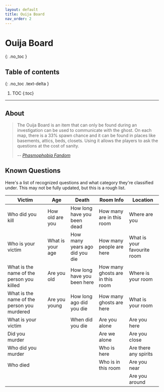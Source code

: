 ```yaml
---
layout: default
title: Ouija Board
nav_order: 2
---
```


# Ouija Board
{: .no_toc }

## Table of contents
{: .no_toc .text-delta }

1. TOC
{:toc}

---

## About
> The Ouija Board is an item that can only be found during an investigation can be used to communicate with the ghost. On each map, there is a 33% spawn chance and it can be found in places like basements, attics, beds, closets. Using it allows the players to ask the questions at the cost of sanity. 
>
> -- <cite>[Phasmophobia Fandom](https://phasmophobia.fandom.com/wiki/Ouija_Board)</cite>

## Known Questions
Here's a list of recognized questions and what category they're classified under. This may not be fully updated, but this is a rough list.

| Victim                                      | Age              | Death                          | Room Info                        | Location                    |
|---------------------------------------------|------------------|--------------------------------|----------------------------------|-----------------------------|
| Who did you kill                            | How old are you  | How long have you been dead    | How many are in this room        | Where are you               |
| Who is your victim                          | What is your age | How many years ago did you die | How many people are here         | What is your favourite room |
| What is the name of the person you killed   | Are you old      | How long have you been here    | How many ghosts are in this room | Where is your room          |
| What is the name of the person you murdered | Are you young    | How long ago did you die       | How many ghosts are here         | What is your room           |
| What is your victim                         |                  | When did you die               | Are you alone                    | Are you here                |
| Did you murder                              |                  |                                | Are we alone                     | Are you close               |
| Who did you murder                          |                  |                                | Who is here                      | Are there any spirits       |
| Who died                                    |                  |                                | Who is in this room              | Are you near                |
|                                             |                  |                                |                                  | Are you around              |
